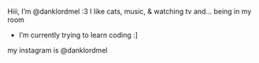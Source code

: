  Hiii, I’m @danklordmel :3
 I like cats, music, & watching tv and... being in my room
- I’m currently trying to learn coding :]


my instagram is @danklordmel 

<!---
danklordmel/danklordmel is a ✨ special ✨ repository because its `README.md` (this file) appears on your GitHub profile.
You can click the Preview link to take a look at your changes.
--->
